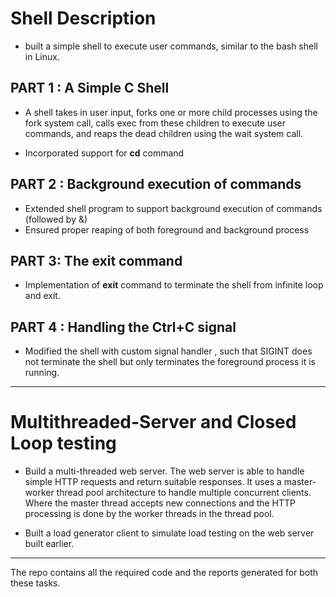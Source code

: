 # Shell Description
- built a simple shell to execute user commands, similar to the bash shell in
Linux.

## PART 1 : A Simple C Shell
- A shell takes in user input, forks one or more child processes using the fork system call, calls exec from these children to execute user commands, and reaps the dead children using the wait system call.

- Incorporated support for **cd** command

## PART 2 : Background execution of commands
- Extended shell program to support background execution of commands (followed by &)
- Ensured proper reaping of both foreground and background process

## PART 3: The exit command
- Implementation of **exit** command to terminate the shell from infinite loop and exit.

## PART 4 : Handling the Ctrl+C signal
- Modified the shell with custom signal handler , such that SIGINT does not terminate the shell but only terminates the foreground process it is running.

---

# Multithreaded-Server and Closed Loop testing
- Build a multi-threaded web server. The web server is able to handle simple HTTP requests and return suitable responses. It uses a master-worker thread pool architecture to handle multiple concurrent clients. Where the master thread accepts new connections and the HTTP processing is done by the worker threads in the thread pool.

- Built a load generator client to simulate load testing on the web server built earlier.

---
The repo contains all the required code and the reports generated for both these tasks.

